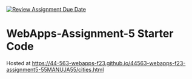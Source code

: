 [![Review Assignment Due Date](https://classroom.github.com/assets/deadline-readme-button-24ddc0f5d75046c5622901739e7c5dd533143b0c8e959d652212380cedb1ea36.svg)](https://classroom.github.com/a/7kKA03Up)
# WebApps-Assignment-5 Starter Code
Hosted at 
https://44-563-webapps-f23.github.io/44563-webapps-f23-assignment5-55MANUJA55/cities.html
